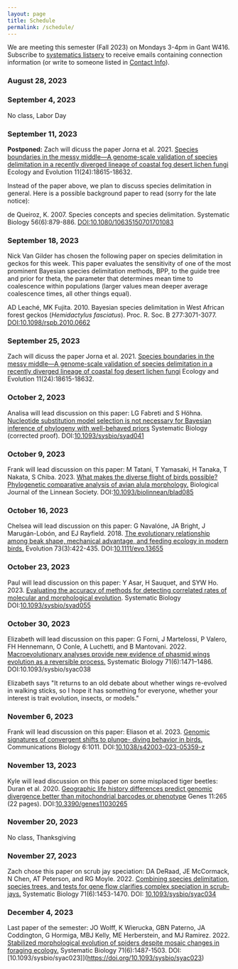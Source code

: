 ```yaml
---
layout: page
title: Schedule
permalink: /schedule/
---
```


We are meeting this semester (Fall 2023) on Mondays 3-4pm in Gant W416. Subscribe to [systematics listserv](/systseminar/listserv/) to receive emails containing connection information (or write to someone listed in [Contact Info](/systseminar/contact-info/)).

### August 28, 2023

### September 4, 2023

No class, Labor Day

### September 11, 2023

**Postponed:** Zach will dicuss the paper Jorna et al. 2021. [Species boundaries in the messy middle—A genome-scale validation of species delimitation in a recently diverged lineage of coastal fog desert lichen fungi](https://doi.org/10.1002/ece3.8467) Ecology and Evolution 11(24):18615-18632.

Instead of the paper above, we plan to discuss species delimitation in general. Here is a possible background paper to read (sorry for the late notice):

de Queiroz, K. 2007. Species concepts and species delimitation. Systematic Biology 56(6):879-886.
[DOI:10.1080/10635150701701083](https://doi.org/10.1080/10635150701701083)


### September 18, 2023

Nick Van Gilder has chosen the following paper on species delimitation in geckos for this week. This paper evaluates the sensitivity of one of the most prominent Bayesian species delimitation methods, BPP, to the guide tree and prior for theta, the parameter that determines mean time to coalescence within populations (larger values mean deeper average coalescence times, all other things equal). 

AD Leaché, MK Fujita. 2010. Bayesian species delimitation in West African forest geckos (_Hemidactylus fasciatus_). Proc. R. Soc. B 277:3071-3077. [DOI:10.1098/rspb.2010.0662](https://doi.org/10.1098/rspb.2010.0662)

### September 25, 2023

Zach will dicuss the paper Jorna et al. 2021. [Species boundaries in the messy middle—A genome-scale validation of species delimitation in a recently diverged lineage of coastal fog desert lichen fungi](https://doi.org/10.1002/ece3.8467) Ecology and Evolution 11(24):18615-18632.

### October 2, 2023

Analisa will lead discussion on this paper: LG Fabreti and S Höhna. [Nucleotide substitution model selection is not necessary for Bayesian inference of phylogeny with well-behaved priors](https://doi.org/10.1093/sysbio/syad041) Systematic Biology (corrected proof). DOI:[10.1093/sysbio/syad041](https://doi.org/10.1093/sysbio/syad041)

### October 9, 2023

Frank will lead discussion on this paper: M Tatani, T Yamasaki, H Tanaka, T Nakata, S Chiba. 2023. [What makes the diverse flight of birds possible? Phylogenetic comparative analysis of avian alula morphology.](https://doi.org/10.1093/biolinnean/blad085) Biological Journal of the Linnean Society. DOI:[10.1093/biolinnean/blad085](https://doi.org/10.1093/biolinnean/blad085)

### October 16, 2023

Chelsea will lead discussion on this paper: G Navalóne, JA Bright, J Marugán-Lobón, and EJ Rayfield. 2018. [The evolutionary relationship among beak shape, mechanical advantage, and feeding ecology in modern birds.](https://doi.org/10.1111/evo.13655) Evolution 73(3):422-435. DOI:[10.1111/evo.13655](https://doi.org/10.1111/evo.13655)

### October 23, 2023

Paul will lead discussion on this paper: Y Asar, H Sauquet, and SYW Ho. 2023. [Evaluating the accuracy of methods for detecting correlated rates of molecular and morphological evolution](https://doi.org/10.1093/sysbio/syad055). Systematic Biology DOI:[10.1093/sysbio/syad055](https://doi.org/10.1093/sysbio/syad055)

### October 30, 2023

Elizabeth will lead discussion on this paper: G Forni, J Martelossi, P Valero, FH Hennemann, O Conle, A Luchetti, and B Mantovani. 2022. [Macroevolutionary analyses provide new evidence of phasmid wings evolution as a reversible process.](https://doi.org/10.1093/sysbio/syac038) Systematic Biology 71(6):1471–1486. DOI:10.1093/sysbio/syac038

Elizabeth says "It returns to an old debate about whether wings re-evolved in walking sticks, so I hope it has something for everyone, whether your interest is trait evolution, insects, or models."

### November 6, 2023

Frank will lead discussion on this paper: Eliason et al. 2023. [Genomic signatures of convergent shifts to plunge- diving behavior in birds.](https://doi.org/10.1038/s42003-023-05359-z) Communications Biology 6:1011. DOI:[10.1038/s42003-023-05359-z](https://doi.org/10.1038/s42003-023-05359-z)

### November 13, 2023

Kyle will lead discussion on this paper on some misplaced tiger beetles: Duran et al. 2020. [Geographic life history differences predict genomic divergence better than mitochondrial barcodes or phenotype](https://doi.org/10.3390/genes11030265) Genes 11:265 (22 pages). DOI:[10.3390/genes11030265](https://doi.org/10.3390/genes11030265)
 
### November 20, 2023
No class, Thanksgiving

### November 27, 2023

Zach chose this paper on scrub jay speciation: DA DeRaad, JE McCormack, N Chen, AT Peterson, and RG Moyle. 2022. [Combining species delimitation, species trees, and tests for gene flow clarifies complex speciation in scrub-jays.](https://doi.org/10.1093/sysbio/syac034) Systematic Biology 71(6):1453-1470. DOI: [10.1093/sysbio/syac034](https://doi.org/10.1093/sysbio/syac034)

### December 4, 2023

Last paper of the semester: JO Wolff, K Wierucka, GBN Paterno, JA Coddington, G Hormiga, MBJ Kelly, ME Herberstein, and MJ Ramirez. 2022. [Stabilized morphological evolution of spiders despite mosaic changes in foraging ecology.](https://doi.org/10.1093/sysbio/syac023) Systematic Biology 71(6):1487-1503. DOI:[10.1093/sysbio/syac023]](https://doi.org/10.1093/sysbio/syac023)



